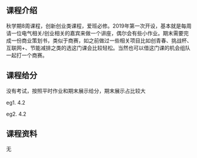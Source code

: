 ## 课程介绍

秋学期8周课程，创新创业类课程，爱班必修。2019年第一次开设，基本就是每周请一位电气相关/创业相关的嘉宾来做一个讲座，偶尔会有些小作业。期末需要完成一份商业策划书，类似于商赛，如之前做过一些相关项目比如创青春、挑战杯、互联网+、节能减排之类的选这门课会比较轻松。当然也可以借这门课的机会组队一起打一个商赛。

## 课程给分

没有考试，按照平时作业和期末展示给分，期末展示占比较大

eg1. 4.2

eg2. 4.2

## 课程资料

无